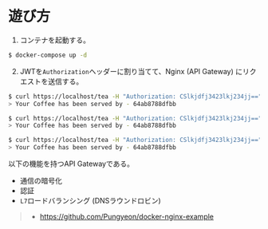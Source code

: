 # 遊び方

1. コンテナを起動する。

```bash
$ docker-compose up -d
```

2. JWTを`Authorization`ヘッダーに割り当てて、Nginx (API Gateway) にリクエストを送信する。

```bash
$ curl https://localhost/tea -H "Authorization: CSlkjdfj3423lkj234jj==" -k
> Your Coffee has been served by - 64ab8788dfbb
```

```bash
$ curl https://localhost/tea -H "Authorization: CSlkjdfj3423lkj234jj==" -k
> Your Coffee has been served by - 64ab8788dfbb
```

```bash
$ curl https://localhost/tea -H "Authorization: CSlkjdfj3423lkj234jj==" -k
> Your Coffee has been served by - 64ab8788dfbb
```

以下の機能を持つAPI Gatewayである。

- 通信の暗号化
- 認証
- `L7`ロードバランシング (DNSラウンドロビン)

> - https://github.com/Pungyeon/docker-nginx-example

